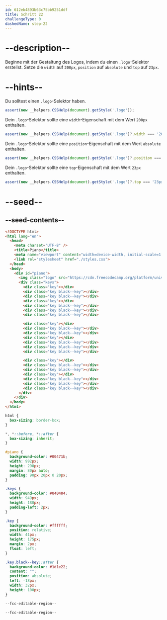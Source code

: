```yaml
---
id: 612eb4893b63c75bb9251ddf
title: Schritt 22
challengeType: 0
dashedName: step-22
---
```


# --description--

Beginne mit der Gestaltung des Logos, indem du einen `.logo`-Selektor erstellst. Setze die `width` auf `200px`, `position` auf `absolute` und `top` auf `23px`.

# --hints--

Du solltest einen `.logo`-Selektor haben.

```js
assert(new __helpers.CSSHelp(document).getStyle('.logo'));
```

Dein `.logo`-Selektor sollte eine `width`-Eigenschaft mit dem Wert `200px` enthalten.

```js
assert(new __helpers.CSSHelp(document).getStyle('.logo')?.width === '200px');
```

Dein `.logo`-Selektor sollte eine `position`-Eigenschaft mit dem Wert `absolute` enthalten.

```js
assert(new __helpers.CSSHelp(document).getStyle('.logo')?.position === 'absolute');
```

Dein `.logo`-Selektor sollte eine `top`-Eigenschaft mit dem Wert `23px` enthalten.

```js
assert(new __helpers.CSSHelp(document).getStyle('.logo')?.top === '23px');
```

# --seed--

## --seed-contents--

```html
<!DOCTYPE html>
<html lang="en">
  <head>
    <meta charset="UTF-8" />
    <title>Piano</title>
    <meta name="viewport" content="width=device-width, initial-scale=1.0" />
    <link rel="stylesheet" href="./styles.css">
  </head>
  <body>
    <div id="piano">
      <img class="logo" src="https://cdn.freecodecamp.org/platform/universal/fcc_primary.svg" alt="freeCodeCamp Logo" />
      <div class="keys">
        <div class="key"></div>
        <div class="key black--key"></div>
        <div class="key black--key"></div>
        <div class="key"></div>
        <div class="key black--key"></div>
        <div class="key black--key"></div>
        <div class="key black--key"></div>

        <div class="key"></div>
        <div class="key black--key"></div>
        <div class="key black--key"></div>
        <div class="key"></div>
        <div class="key black--key"></div>
        <div class="key black--key"></div>
        <div class="key black--key"></div>

        <div class="key"></div>
        <div class="key black--key"></div>
        <div class="key black--key"></div>
        <div class="key"></div>
        <div class="key black--key"></div>
        <div class="key black--key"></div>
        <div class="key black--key"></div>
      </div>
    </div>
  </body>
</html>
```

```css
html {
  box-sizing: border-box;
}

*, *::before, *::after {
  box-sizing: inherit;
}

#piano {
  background-color: #00471b;
  width: 992px;
  height: 290px;
  margin: 80px auto;
  padding: 90px 20px 0 20px;
}

.keys {
  background-color: #040404;
  width: 949px;
  height: 180px;
  padding-left: 2px;
}

.key {
  background-color: #ffffff;
  position: relative;
  width: 41px;
  height: 175px;
  margin: 2px;
  float: left;
}

.key.black--key::after {
  background-color: #1d1e22;
  content: "";
  position: absolute;
  left: -18px;
  width: 32px;
  height: 100px;
}

--fcc-editable-region--

--fcc-editable-region--
```
